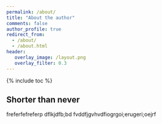 ```yaml
---
permalink: /about/
title: "About the author"
comments: false
author_profile: true
redirect_from: 
  - /about/
  - /about.html
header:
   overlay_image: /layout.png
   overlay_filter: 0.3
---
```

{% include toc %}

## Shorter than never
freferfefreferp
dflkjdfb;bd
fvddfjgvhvdfiogrgoi;erugeri;oejrf
